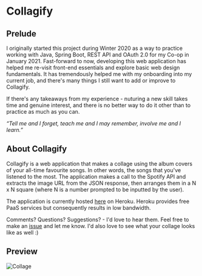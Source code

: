 # Collagify

## Prelude

I originally started this project during Winter 2020 as a way to practice working with Java, Spring Boot, REST API and OAuth 2.0 for my Co-op in January 2021. Fast-forward to now, developing this web application has helped me re-visit front-end essentials and explore basic web design fundamentals. It has tremendously helped me with my onboarding into my current job, and there's many things I still want to add or improve to Collagify. 

If there's any takeaways from my experience - nuturing a new skill takes time and genuine interest, and there is no better way to do it other than to practice as much as you can.

*“Tell me and I forget, teach me and I may remember, involve me and I learn.”*

## About Collagify

Collagify is a web application that makes a collage using the album covers of your all-time favourite songs. In other words, the songs that you've listened to the most. The application makes a call to the Spotify API and extracts the image URL from the JSON response, then arranges them in a N x N square (where N is a number prompted to be inputted by the user). 

The application is currently hosted [here](https://annas-plugin.herokuapp.com/) on Heroku. Heroku provides free PaaS services but consequently results in low bandwidth. 

Comments? Questions? Suggestions? - I'd love to hear them. Feel free to make an [issue](https://github.com/atangzer/spotify-plugin/issues/new) and let me know. I'd also love to see what your collage looks like as well :) 

## Preview 

![Collage](https://github.com/atangzer/spotify-plugin/blob/master/collages/collage.png) 

